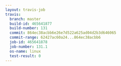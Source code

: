```yaml
---
layout: travis-job
travis:
  branch: master
  build-id: 465641877
  build-number: 131
  commit: 864ec38acbb6e26e7d522a625ad04d2b3d646065
  commit-range: 62427ac60a24...864ec38acbb6
  job-id: 465641878
  job-number: 131.1
  os-name: linux
  test-result: 0
---
```

